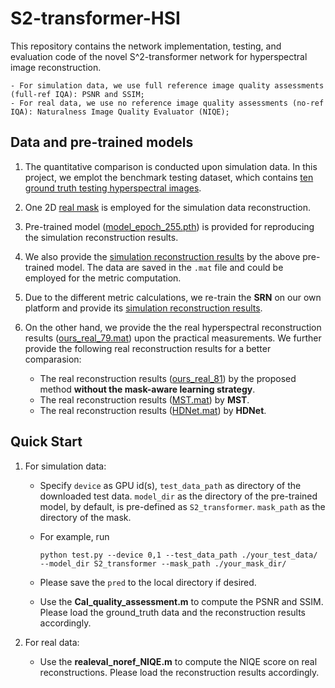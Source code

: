 # S2-transformer-HSI

This repository contains the network implementation, testing, and evaluation code of the novel S^2-transformer network for hyperspectral image reconstruction. 

	- For simulation data, we use full reference image quality assessments (full-ref IQA): PSNR and SSIM;
	- For real data, we use no reference image quality assessments (no-ref IQA): Naturalness Image Quality Evaluator (NIQE);

## Data and pre-trained models

1. The quantitative comparison is conducted upon simulation data. In this project, we emplot the benchmark testing dataset, which contains [ten ground truth testing hyperspectral images](https://ufile.io/eafy9n2a).  

2. One 2D [real mask](https://ufile.io/2zbztqxm) is employed for the simulation data reconstruction. 

3. Pre-trained model ([model_epoch_255.pth](https://ufile.io/bmxw9qdn)) is provided for reproducing the simulation reconstruction results. 

4. We also provide the [simulation reconstruction results](https://ufile.io/eznqmlx9) by the above pre-trained model. The data are saved in the `.mat` file and could be employed for the metric computation. 

5. Due to the different metric calculations, we re-train the **SRN** on our own platform and provide its [simulation reconstruction results](https://ufile.io/04v37akk).

6. On the other hand, we provide the the real hyperspectral reconstruction results ([ours_real_79.mat](https://ufile.io/i2vpftyc)) upon the practical measurements. We further provide the following real reconstruction results for a better comparasion:
	
	- The real reconstruction results ([ours_real_81](https://ufile.io/z2ivtbh8)) by the proposed method **without the mask-aware learning strategy**.
	- The real reconstruction results ([MST.mat](https://ufile.io/ybwhb4ig)) by **MST**.
	- The real reconstruction results ([HDNet.mat](https://ufile.io/6fyxhlsq)) by **HDNet**. 


## Quick Start

1. For simulation data: 

	- Specify `device` as GPU id(s), `test_data_path` as directory of the downloaded test data. `model_dir` as the directory of the pre-trained model, by default, is pre-defined as `S2_transformer`. `mask_path` as the directory of the mask. 
	
	- For example, run 
	
		`python test.py --device 0,1 --test_data_path ./your_test_data/ --model_dir S2_transformer --mask_path ./your_mask_dir/ ` 
	
	- Please save the `pred` to the local directory if desired. 

	- Use the **Cal_quality_assessment.m** to compute the PSNR and SSIM. Please load the ground_truth data and the reconstruction results accordingly. 
	
2. For real data: 

	- Use the **realeval_noref_NIQE.m** to compute the NIQE score on real reconstructions. Please load the reconstruction results accordingly. 

